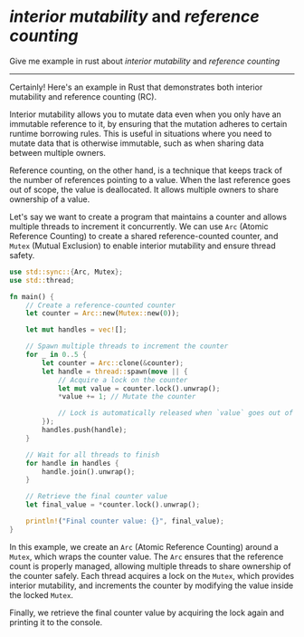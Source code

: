 # *interior mutability* and *reference counting*

Give me example in rust about *interior mutability* and *reference counting*

___


Certainly! Here's an example in Rust that demonstrates both interior mutability and reference counting (RC).

Interior mutability allows you to mutate data even when you only have an immutable reference to it, by ensuring that the mutation adheres to certain runtime borrowing rules. This is useful in situations where you need to mutate data that is otherwise immutable, such as when sharing data between multiple owners.

Reference counting, on the other hand, is a technique that keeps track of the number of references pointing to a value. When the last reference goes out of scope, the value is deallocated. It allows multiple owners to share ownership of a value.

Let's say we want to create a program that maintains a counter and allows multiple threads to increment it concurrently. We can use `Arc` (Atomic Reference Counting) to create a shared reference-counted counter, and `Mutex` (Mutual Exclusion) to enable interior mutability and ensure thread safety.

```rust
use std::sync::{Arc, Mutex};
use std::thread;

fn main() {
    // Create a reference-counted counter
    let counter = Arc::new(Mutex::new(0));

    let mut handles = vec![];

    // Spawn multiple threads to increment the counter
    for _ in 0..5 {
        let counter = Arc::clone(&counter);
        let handle = thread::spawn(move || {
            // Acquire a lock on the counter
            let mut value = counter.lock().unwrap();
            *value += 1; // Mutate the counter

            // Lock is automatically released when `value` goes out of scope
        });
        handles.push(handle);
    }

    // Wait for all threads to finish
    for handle in handles {
        handle.join().unwrap();
    }

    // Retrieve the final counter value
    let final_value = *counter.lock().unwrap();

    println!("Final counter value: {}", final_value);
}
```

In this example, we create an `Arc` (Atomic Reference Counting) around a `Mutex`, which wraps the counter value. The `Arc` ensures that the reference count is properly managed, allowing multiple threads to share ownership of the counter safely. Each thread acquires a lock on the `Mutex`, which provides interior mutability, and increments the counter by modifying the value inside the locked `Mutex`.

Finally, we retrieve the final counter value by acquiring the lock again and printing it to the console.